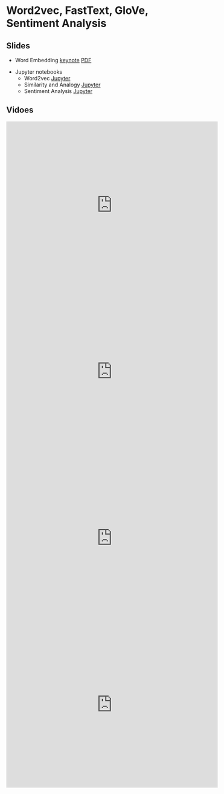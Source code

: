# Word2vec, FastText, GloVe, Sentiment Analysis

## Slides

- Word Embedding
  [keynote](../../slides/4_18/22-Embedding.key)
  [PDF](../../slides/4_18/22-Embedding.pdf)

* Jupyter notebooks
  * Word2vec [Jupyter](../../slides/4_18/word2vec-gluon.ipynb)
  * Similarity and Analogy [Jupyter](../../slides/4_18/similarity-analogy.ipynb)
  * Sentiment Analysis [Jupyter](../../slides/4_18/sentiment-analysis-rnn.ipynb)

## Vidoes


<center><iframe width="560" height="441" src="https://www.youtube.com/embed/jh7y044-qy4" frameborder="0" allowfullscreen></iframe></center>
<center><iframe width="560" height="441" src="https://www.youtube.com/embed/nx4B40jXSXQ" frameborder="0" allowfullscreen></iframe></center>
<center><iframe width="560" height="441" src="https://www.youtube.com/embed/UoYRPBGADhM" frameborder="0" allowfullscreen></iframe></center>
<center><iframe width="560" height="441" src="https://www.youtube.com/embed/5s2UR4Kax28" frameborder="0" allowfullscreen></iframe></center>
